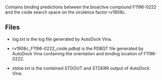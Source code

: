 Contains binding predictions between the bioactive compound F1196-0222 and the cside search space on the virulence factor rv1908c.

## Files

- log.txt is the log file generated by AutoDock Vina.

- rv1908c_F1196-0222_cside.pdbqt is the PDBQT file generated by AutoDock Vina containing the orientation and binding location of F1196-0222.

- stdoe.txt is the combined STDOUT and STDERR output of AutoDock Vina.


